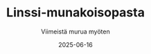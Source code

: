 ---
title: "Linssi-munakoisopasta"
image: "https://vegaanibotti.lauravuo.me/2025/06/2025-06-16_small.png"
date: 2025-06-16
receipt_url: "https://viimeistamuruamyoten.com/linssi-munakoisopasta/"
author: "Viimeistä murua myöten"
---